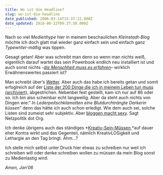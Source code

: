 ```yaml
---
title: Wo ist die Headline?
slug: wo-ist-die-headline
date_published: 2006-03-14T15:37:22.000Z
date_updated: 2018-08-22T09:37:50.000Z
---
```


Nach so viel *Medienhype* hier in meinem beschaulichen *Kleinstadt-Blog* möchte ich doch glatt mal wieder ganz einfach sein und einfach ganz *Typewriter-mäßig* was tippen.

Gesagt getan! Aber was schreibt man denn so wenn man nichts weiß, eigentlich darauf wartet das sein Powerbook endlich neu installiert ist und auch sonst nichts -*[die Menschheit muss es erfahren](http://de.wikipedia.org/wiki/Soylent_Green)*– wirklich Erwähnenswertes passiert ist?

Man schreibt über’s [Wetter](http://thafaker.de/?p=503). Aber auch das habe ich bereits getan und somit erfoglreich auf der [Liste der 200 Dinge die ich in meinem Leben tun muss (archiviert)](http://web.archive.org/web/20060405012456/http://rasch.homeip.net:80/200dinge), abgestrichen. Nebenbei fest gestellt, kam ich nur auf 86 oder so. Ich bin also scheinbar echt langweilig. Aber da steht auch nichts von Dingen wie:“ *In Lederpeitschklamotten eine Blutdurchträngte Darkerin küssen”* denn das hätte ich auch schon erledigt. Wie dem auch sei, solche Listen sind zumeist sehr subjektiv. Aber [bloggen macht sexy](http://www.netzpolitik.org/2006/bloggen-macht-sexy/). Sagt Netzpolitik dot Org.

Ich denke übrigens auch das ständiges *[Kreativ-Sein-Müssen ](http://abcnews.go.com/Video/playerIndex?id=1528162)*auf dauer eher Kontra wirkt und das Gegenteil, nämlich KreativLOSigkeit und Lethargie an den Tag bringt. Ähm…?

Ich stelle mich selbst unter Druck hier etwas zu schreiben nur weil ich schreiben will oder denke schreiben wollen zu müssen da mein Blog sonst zu Medienlastig wird.

*Amen, Jan’06*

